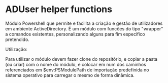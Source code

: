 # ADUser helper functions

Módulo Powershell que permite e facilita a criação e gestão de utilizadores em ambiente ActiveDirectory.
É um módulo com funcões do tipo "wrapper" a comandos existentes, personalizando alguns para fim específico pretendido.

Utilização:

Para utilizar o módulo devem fazer clone do repositório, e copiar a pasta (ou criar) com o nome do módulo, e colocar em num dos caminhos referenciados em $env:PSModulePath de importação predefinida no sistema operativo para carregar o mesmo de forma dinâmica.




